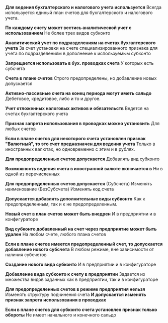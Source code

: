 **Для ведения бухгалтерского и налогового учета используется**
Всегда используется единый план счетов для бухгалтерского и налогового учета.

**По каждому счету может вестись аналитической учет с использованием**
Не более трех видов субконто

**Аналитический учет по подразделениям на счетах бухгалтерского учета**
За счет установки на счете специализированного признака для учета по подразделениям в дополнение к используемым субконто

**Запрещается использовать в бух. проводках счета**
У которых есть субсчета

**Счета в плане счетов**
Строго предопределены, но добавление новых допускается

**Активно-пассивные счета на конец периода могут иметь сальдо**
Дебетовое, кредитовое, либо и то и другое.

**Учет отложенных налоговых активов и обязательств**
Ведется на счетах бухгалтерского учета

**Признак запрета использования в проводках можно установить**
Для любых счетов

**Если в плане счетов для некоторого счета установлен признак "Валютный", то это счет предназначен для ведения учета**
Только в иностранных валютах, но одновременно с этим и в рублях.

**Для предопределенных счетов допускается** 
Добавлять вид субконто

**Возможность ведения счета в иностранной валюте включается в**
Ни в одной из перечисленных

**Для предопределенных счетов допускается**
(Субсчета) Изменять наименование
(БезСубсчета) Изменять код счета

**Допускается добавлять дополнительные виды субконто**
Как к предопределенным, так и к не предопределенным.

**Новый счет в план счетов может быть внедрен**
И в предприятии и в конфигураторе

**Вид субконто добавленный на счет через предприятие может быть удален**
На любом счете, любого плана счетов

**Если в плане счетов имеется предопределенный счет, то допускается добавление нового субсчета**
В любом режиме, вне зависимости от наличия субсчетов

**Создание нового вида субконто**
И в предприятии и в конфигураторе

**Добавление вида субконто к счету в предприятии**
Задается из множества видов заданных как в предприятии, так и в конфигураторе

**Для предопределенных счетов в режиме предприятия нельзя**
Изменять структуру подчинения счета
**И допускается изменять признак запрета использования в проводках**

**Если в плане счетов для субконто счета установлен признак только обороты**
Не имеет начального и конечного сальдо


